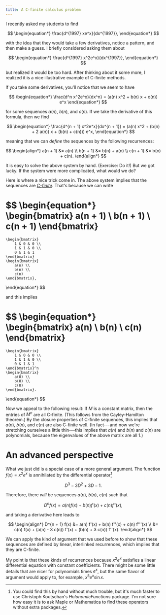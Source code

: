 ```yaml
---
title: A C-finite calculus problem
---
```


I recently asked my students to find

$$
\begin{equation*}
    \frac{d^{1997} xe^x}{dx^{1997}},
\end{equation*}
$$

with the idea that they would take a few derivatives, notice a pattern, and
then make a guess. I briefly considered asking them about

$$
\begin{equation*}
    \frac{d^{1997} x^2e^x}{dx^{1997}},
\end{equation*}
$$

but realized it would be too hard. After thinking about it some more,
I realized it is a nice illustrative example of C-finite methods.

If you take some derivatives, you'll notice that we seem to have

$$
\begin{equation*}
    \frac{d^n x^2e^x}{dx^n} = (a(n) x^2 + b(n) x + c(n)) e^x
\end{equation*}
$$

for some sequences $a(n)$, $b(n)$, and $c(n)$. If we take the derivative of
this formula, then we find

$$
\begin{equation*}
    \frac{d^{n + 1} x^2e^x}{dx^{n + 1}} = (a(n) x^2 + (b(n) + 2 a(n)) x + (b(n) + c(n))) e^x,
\end{equation*}
$$

meaning that we can *define* the sequences by the following recurrences:

$$
\begin{align*}
    a(n + 1) &= a(n) \\
    b(n + 1) &= b(n) + a(n) \\
    c(n + 1) &= b(n) + c(n).
\end{align*}
$$

It is easy to solve the above system by hand. (Exercise: Do it!) But we got
lucky. If the system were more complicated, what would we do?

Here is where a nice trick come in. The above system implies that the sequences
are [*C-finite*](https://en.wikipedia.org/wiki/Constant-recursive_sequence).
That's because we can write

$$
\begin{equation*}
    \begin{bmatrix}
        a(n + 1) \\
        b(n + 1) \\
        c(n + 1)
    \end{bmatrix}
=
    \begin{bmatrix}
        1 & 0 & 0 \\
        1 & 1 & 0 \\
        0 & 1 & 1
    \end{bmatrix}
    \begin{bmatrix}
        a(n) \\
        b(n) \\
        c(n)
    \end{bmatrix},
\end{equation*}
$$

and this implies

$$
\begin{equation*}
    \begin{bmatrix}
        a(n) \\
        b(n) \\
        c(n)
    \end{bmatrix}
=
    \begin{bmatrix}
        1 & 0 & 0 \\
        1 & 1 & 0 \\
        0 & 1 & 1
    \end{bmatrix}^n
    \begin{bmatrix}
        a(0) \\
        b(0) \\
        c(0)
    \end{bmatrix}.
\end{equation*}
$$

Now we appeal to the following result: If $M$ is a constant matrix, then the
entries of $M^n$ are all C-finite. (This follows from the Cayley-Hamilton
theorem.) By the closure properties of C-finite sequences, this implies that
$a(n)$, $b(n)$, and $c(n)$ are also C-finite well. (In fact---and now we're
stretching ourselves a little thin---this implies that $a(n)$ and $b(n)$ and
$c(n)$ are polynomials, because the eigenvalues of the above matrix are all
$1$.)

# An advanced perspective

What we just did is a special case of a more general argument. The function
$f(x) = x^2 e^x$ is annihilated by the differential operator[^koutschan]

$$
\begin{equation*}
    D^3 - 3 D^2 + 3D - 1.
\end{equation*}
$$

[^koutschan]: You could find this by hand without much trouble, but it's much faster to use Christoph Koutschan's *HolonomicFunctions* package. I'm not sure how easy it is to ask Maple or Mathematica to find these operators without extra packages.

Therefore, there *will* be sequences $a(n)$, $b(n)$, $c(n)$ such that

$$
\begin{equation*}
    D^n f(x) = a(n) f(x) + b(n) f'(x) + c(n) f''(x),
\end{equation*}
$$

and taking a derivative here leads to

$$
\begin{align*}
    D^{n + 1} f(x) &= a(n) f'(x) + b(n) f''(x) + c(n) f'''(x) \\
                   &= c(n) f(x) + (a(n) - 3 c(n)) f'(x) + (b(n) + 3 c(n)) f''(x).
\end{align*}
$$

We can apply the kind of argument that we used before to show that these
sequences are defined by linear, interlinked recurrences, which implies that
they are C-finite.

My point is that these kinds of recurrences because $x^2 e^x$ satisfies
a linear differential equation with constant coefficients. There might be some
little details that are nicer for polynomials times $e^x$, but the same flavor
of argument would apply to, for example, $x^5 e^x \sin x$.
